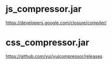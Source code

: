 js_compressor.jar
===============
https://developers.google.com/closure/compiler/

css_compressor.jar
================
https://github.com/yui/yuicompressor/releases